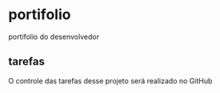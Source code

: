 # portifolio
portifolio do desenvolvedor

## tarefas

O controle das tarefas desse projeto será realizado no GitHub
